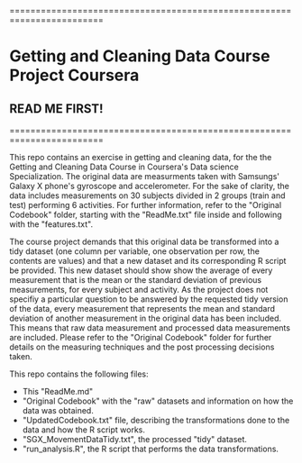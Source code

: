 ========================================================================
# Getting and Cleaning Data Course Project Coursera
## READ ME FIRST!
========================================================================

This repo contains an exercise in getting and cleaning data, for the the Getting and Cleaning Data Course in Coursera's Data science Specialization. The original data are measurments taken with Samsungs' Galaxy X phone's gyroscope and accelerometer. For the sake of clarity, the data includes measurements on 30 subjects divided in 2 groups (train and test) performing 6 activities. For further information, refer to the "Original Codebook" folder, starting with the "ReadMe.txt" file inside and following with the "features.txt".

The course project demands that this original data be transformed into a tidy dataset (one column per variable, one observation per row, the contents are values) and that a new dataset and its corresponding R script be provided. This new dataset should show show the average of every measurement that is the mean or the standard deviation of previous measurements, for every subject and activity. As the project does not specifiy a particular question to be answered by the requested tidy version of the data, every measurement that represents the mean and standard deviation of another measurement in the original data has been included. This means that raw data measurement and processed data measurements are included. Please refer to the "Original Codebook" folder for further details on the measuring techniques and the post processing decisions taken.

This repo contains the following files:

- This "ReadMe.md"
- "Original Codebook" with the "raw" datasets and information on how the data was obtained.
- "UpdatedCodebook.txt" file, describing the transformations done to the data and how the R script works.
- "SGX_MovementDataTidy.txt", the processed "tidy" dataset.
- "run_analysis.R", the R script that performs the data transformations.
